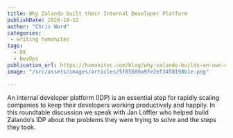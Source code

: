 ```yaml
---
title: Why Zalando built their Internal Developer Platform‍
publishDate: 2020-10-12
author: "Chris Ward"
categories:
 - writing humanitec
tags:
  - DX
  - DevOps
publication_url: https://humanitec.com/blog/why-zalando-builds-an-own-developer-platform
image: "/src/assets/images/articles/5f85609a9fe2ef3450198b1e.png"

---
```


An internal developer platform (IDP) is an essential step for rapidly scaling companies to keep their developers working productively and happily. In this roundtable discussion we speak with Jan Löffler who helped build Zalando’s IDP about the problems they were trying to solve and the steps they took.